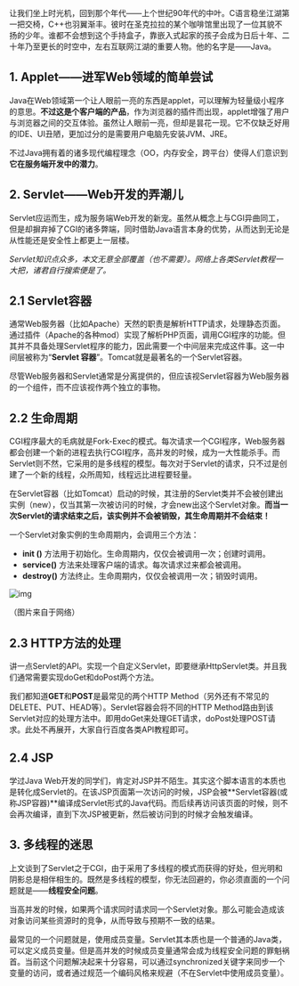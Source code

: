 让我们坐上时光机，回到那个年代——上个世纪90年代的中叶。C语言稳坐江湖第一把交椅，C++也羽翼渐丰。彼时在圣克拉拉的某个咖啡馆里出现了一位其貌不扬的少年。谁都不会想到这个手持盒子，靠嵌入式起家的孩子会成为日后十年、二十年乃至更长的时空中，左右互联网江湖的重要人物。他的名字是——Java。

## 1. Applet——进军Web领域的简单尝试

Java在Web领域第一个让人眼前一亮的东西是applet，可以理解为轻量级小程序的意思。**不过这是个客户端的产品**，作为浏览器的插件而出现，applet增强了用户与浏览器之间的交互体验。虽然让人眼前一亮，但却是昙花一现。它不仅缺乏好用的IDE、UI丑陋，更加过分的是需要用户电脑先安装JVM、JRE。

不过Java拥有着的诸多现代编程理念（OO，内存安全，跨平台）使得人们意识到**它在服务端开发中的潜力**。

## 2. Servlet——Web开发的弄潮儿

Servlet应运而生，成为服务端Web开发的新宠。虽然从概念上与CGI异曲同工，但是却摒弃掉了CGI的诸多弊端，同时借助Java语言本身的优势，从而达到无论是从性能还是安全性上都更上一层楼。

*Servlet知识点众多，本文无意全部覆盖（也不需要）。网络上各类Servlet教程一大把，诸君自行搜索便是了。*

## 2.1 Servlet容器

通常Web服务器（比如Apache）天然的职责是解析HTTP请求，处理静态页面。通过插件（Apache的各种mod）实现了解析PHP页面，调用CGI程序的功能。但其并不具备处理Servlet程序的能力，因此需要一个中间层来完成这件事。这一中间层被称为“**Servlet 容器**”。Tomcat就是最著名的一个Servlet容器。

尽管Web服务器和Servlet通常是分离提供的，但应该视Servlet容器为Web服务器的一个组件，而不应该视作两个独立的事物。

## 2.2 生命周期

CGI程序最大的毛病就是Fork-Exec的模式。每次请求一个CGI程序，Web服务器都会创建一个新的进程去执行CGI程序，高并发的时候，成为一大性能杀手。而Servlet则不然，它采用的是多线程的模型。每次对于Servlet的请求，只不过是创建了一个新的线程，众所周知，线程远比进程要轻量。

在Servlet容器（比如Tomcat）启动的时候，其注册的Servlet类并不会被创建出实例（new），仅当其第一次被访问的时候，才会new出这个Servlet对象。**而当一次Servlet的请求结束之后，该实例并不会被销毁，其生命周期并不会结束！**

一个Servlet对象实例的生命周期内，会调用三个方法：

- **init ()** 方法用于初始化。生命周期内，仅仅会被调用一次；创建时调用。
- **service()** 方法来处理客户端的请求。每次请求过来都会被调用。
- **destroy()** 方法终止。生命周期内，仅仅会被调用一次；销毁时调用。



![img](https://pic1.zhimg.com/80/v2-9793331628ab250d0cbc82cdf0bde760_720w.jpg)

（图片来自于网络）

## 2.3 HTTP方法的处理

讲一点Servlet的API。实现一个自定义Servlet，即要继承HttpServlet类。并且我们通常需要实现doGet和doPost两个方法。

我们都知道**GET**和**POST**是最常见的两个HTTP Method（另外还有不常见的DELETE、PUT、HEAD等）。Servlet容器会将不同的HTTP Method路由到该Servlet对应的处理方法中。即用doGet来处理GET请求，doPost处理POST请求。此处不再展开，大家自行百度各类API教程即可。

## 2.4 JSP

学过Java Web开发的同学们，肯定对JSP并不陌生。其实这个脚本语言的本质也是转化成Servlet的。在该JSP页面第一次访问的时候，JSP会被**Servlet容器(或称JSP容器)**编译成Servlet形式的Java代码。而后续再访问该页面的时候，则不会再次编译，直到下次JSP被更新，然后被访问到的时候才会触发编译。

## 3. 多线程的迷思

上文谈到了Servlet之于CGI，由于采用了多线程的模式而获得的好处，但光明和阴影总是相伴相生的。既然是多线程的模型，你无法回避的，你必须直面的一个问题就是——**线程安全问题**。

当高并发的时候，如果两个请求同时请求同一个Servlet对象。那么可能会造成该对象访问某些资源时的竞争，从而导致与预期不一致的结果。

最常见的一个问题就是，使用成员变量。Servlet其本质也是一个普通的Java类，可以定义成员变量。但是高并发的时候成员变量通常会成为线程安全问题的罪魁祸首。当前这个问题解决起来十分容易，可以通过synchronized关键字来同步一个变量的访问，或者通过规范一个编码风格来规避（不在Servlet中使用成员变量）。